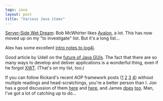 ```yaml
---
tags: java
layout: post
title: "Various Java items"
---
```




<a href="http://blogs.werken.com/people/bob/archives/000113.html#000113">Server-Side Wet Dream</a>: Bob McWhirter likes <a href="http://jakarta.apache.org/avalon/">Avalon</a>, a lot. This has now moved up on my "to investigate" list. But it's a long list... 

<p>Alex has some excellent <a href="http://www.zanthan.com/itymbi/archives/000789.html#000789">intro notes to log4j</a>.</p>

<p>Good article by Udell on the <a href="http://www.infoworld.com/articles/op/xml/02/10/24/021024opwebserv.xml">future of Java GUIs</a>. The fact that there are so many ways to develop and deliver applications is a wonderful thing, even if he forgot <a href="http://www.xwt.org/">XWT</a>. (That's on my list, too.)</p>

<p>If you can follow Rickard's recent AOP framework posts (<a href="http://roller.anthonyeden.com/page/rickard/20021023">1</a> <a href="http://roller.anthonyeden.com/page/rickard/20021022">2</a> <a href="http://roller.anthonyeden.com/page/rickard/20021017">3</a> <a href="http://roller.anthonyeden.com/page/rickard/20021016">4</a>) without multiple readings and head-scratchings, you're a better person than I. Jon has a good discussion of them <a href="http://roller.anthonyeden.com/page/tirsen/20021022">here</a> and <a href="http://roller.anthonyeden.com/page/tirsen/20021021">here</a>, and James <a href="http://radio.weblogs.com/0112098/2002/10/21.html#a199">does</a> <a href="http://radio.weblogs.com/0112098/2002/10/18.html#a196">too</a>. Man, I've got a lot of catching up to do...</p>



